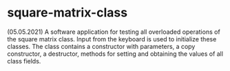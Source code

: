 # square-matrix-class

(05.05.2021) A software application for testing all overloaded operations of the square matrix class. Input from the keyboard is used to initialize these classes. The class contains a constructor with parameters, a copy constructor, a destructor, methods for setting and obtaining the values of all class fields.
